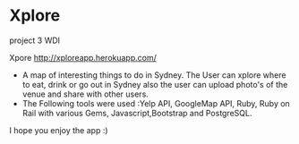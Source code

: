 Xplore
======

project 3 WDI

Xpore
http://xploreapp.herokuapp.com/
- A map of interesting things to do in Sydney. The User can xplore where to eat, drink or go out in Sydney
  also the user can upload photo's of the venue and share with other users.
- The Following tools were used :Yelp API, GoogleMap API, Ruby, Ruby on Rail with various Gems, Javascript,Bootstrap and
PostgreSQL.

I hope you enjoy the app :)

